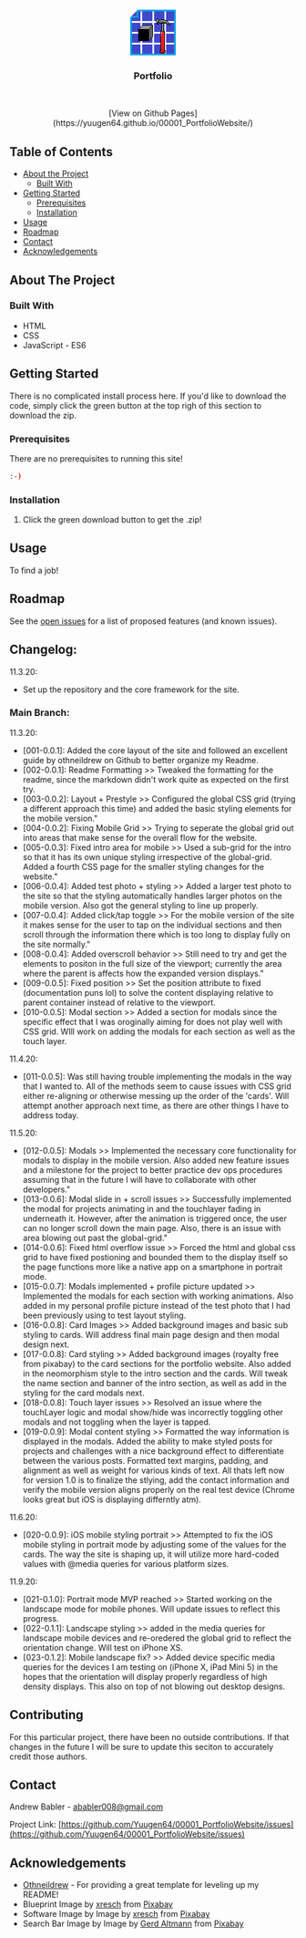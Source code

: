 <!-- PROJECT LOGO -->
<br />
<p align="center">
  <a href="https://github.com/Yuugen64/00001_PortfolioWebsite/blob/main/README.md">
    <img src="assets/constructionIcon.png" alt="Logo" width="80" height="80">
  </a>

  <h3 align="center">Portfolio</h3>
  
  <br />
  <p align="center">[View on Github Pages](https://yuugen64.github.io/00001_PortfolioWebsite/)</p>

  </p>
</p>



<!-- TABLE OF CONTENTS -->
## Table of Contents

* [About the Project](#about-the-project)
  * [Built With](#built-with)
* [Getting Started](#getting-started)
  * [Prerequisites](#prerequisites)
  * [Installation](#installation)
* [Usage](#usage)
* [Roadmap](#roadmap)
* [Contact](#contact)
* [Acknowledgements](#acknowledgements)




<!-- ABOUT THE PROJECT -->
## About The Project

<!-- [![Product Name Screen Shot][product-screenshot]](https://example.com) -->


### Built With
* HTML
* CSS
* JavaScript - ES6



<!-- GETTING STARTED -->
## Getting Started

There is no complicated install process here. If you'd like to download the code, simply click the green button at the top righ of this section to download the zip.



### Prerequisites

There are no prerequisites to running this site!
```sh
:-)
```

### Installation

1. Click the green download button to get the .zip!



<!-- USAGE EXAMPLES -->
## Usage

To find a job!



<!-- ROADMAP -->
## Roadmap

See the [open issues](https://github.com/Yuugen64/00001_PortfolioWebsite/issues) for a list of proposed features (and known issues).



<!-- CHANGELOG -->
## Changelog:

11.3.20:
- Set up the repository and the core framework for the site.

### Main Branch:

11.3.20:
- [001-0.0.1]: Added the core layout of the site and followed an excellent guide by othneildrew on Github to better organize my Readme.
- [002-0.0.1]: Readme Formatting >> Tweaked the formatting for the readme, since the markdown didn't work quite as expected on the first try.
- [003-0.0.2]: Layout + Prestyle >> Configured the global CSS grid (trying a different approach this time) and added the basic styling elements for the mobile version."
- [004-0.0.2]: Fixing Mobile Grid >> Trying to seperate the global grid out into areas that make sense for the overall flow for the website.
- [005-0.0.3]: Fixed intro area for mobile >> Used a sub-grid for the intro so that it has its own unique styling irrespective of the global-grid. Added a fourth CSS page for the smaller styling changes for the website."
- [006-0.0.4]: Added test photo + styling >> Added a larger test photo to the site so that the styling automatically handles larger photos on the mobile version. Also got the general styling to line up properly.
- [007-0.0.4]: Added click/tap toggle >> For the mobile version of the site it makes sense for the user to tap on the individual sections and then scroll through the information there which is too long to display fully on the site normally."
- [008-0.0.4]: Added overscroll behavior >> Still need to try and get the elements to positon in the full size of the viewport; currently the area where the parent is affects how the expanded version displays."
- [009-0.0.5]: Fixed position >> Set the position attribute to fixed (documentation puns lol) to solve the content displaying relative to parent container instead of relative to the viewport.
- [010-0.0.5]: Modal section >> Added a section for modals since the specific effect that I was oroginally aiming for does not play well with CSS grid. WIll work on adding the modals for each section as well as the touch layer.

11.4.20:
- [011-0.0.5]: Was still having trouble implementing the modals in the way that I wanted to. All of the methods seem to cause issues with CSS grid either re-aligning or otherwise messing up the order of the 'cards'. Will attempt another approach next time, as there are other things I have to address today.

11.5.20:
- [012-0.0.5]: Modals >> Implemented the necessary core functionality for modals to display in the mobile version. Also added new feature issues and a milestone for the project to better practice dev ops procedures assuming that in the future I will have to collaborate with other developers."
- [013-0.0.6]: Modal slide in + scroll issues >> Successfully implemented the modal for projects animating in and the touchlayer fading in underneath it. However, after the animation is triggered once, the user can no longer scroll down the main page. Also, there is an issue with <html> area blowing out past the global-grid."
- [014-0.0.6]: Fixed html overflow issue >> Forced the html and global css grid to have fixed postioning and bounded them to the display itself so the page functions more like a native app on a smartphone in portrait mode.
- [015-0.0.7]: Modals implemented + profile picture updated >> Implemented the modals for each section with working animations. Also added in my personal profile picture instead of the test photo that I had been previously using to test layout styling.
- [016-0.0.8]: Card Images >> Added background images and basic sub styling to cards. Will address final main page design and then modal design next.
- [017-0.0.8]: Card styling >> Added background images (royalty free from pixabay) to the card sections for the portfolio website. Also added in the neomorphism style to the intro section and the cards. Will tweak the name section and banner of the intro section, as well as add in the styling for the card modals next.
- [018-0.0.8]: Touch layer issues >> Resolved an issue where the touchLayer logic and modal show/hide was incorrectly toggling other modals and not toggling when the layer is tapped.
- [019-0.0.9]: Modal content styling >> Formatted the way information is displayed in the modals. Added the ability to make styled posts for projects and challenges with a nice background effect to differentiate between the various posts. Formatted text margins, padding, and alignment as well as weight for various kinds of text. All thats left now for version 1.0 is to finalize the stlying, add the contact information and verify the mobile version aligns properly on the real test device (Chrome looks great but iOS is displaying differntly atm).

11.6.20:
- [020-0.0.9]: iOS mobile styling portrait >> Attempted to fix the iOS mobile styling in portrait mode by adjusting some of the values for the cards. The way the site is shaping up, it will utilize more hard-coded values with @media queries for various platform sizes.

11.9.20:
- [021-0.1.0]: Portrait mode MVP reached >> Started working on the landscape mode for mobile phones. Will update issues to reflect this progress.
- [022-0.1.1]: Landscape styling >> added in the media queries for landscape mobile devices and re-oredered the global grid to reflect the orientation change. Will test on iPhone XS.
- [023-0.1.2]: Mobile landscape fix? >> Added device specific media queries for the devices I am testing on (iPhone X, iPad Mini 5) in the hopes that the orientation will display properly regardless of high density displays. This also on top of not blowing out desktop designs.
  




<!-- CONTRIBUTING -->
## Contributing

For this particular project, there have been no outside contributions. If that changes in the future I will be sure to update this seciton to accurately credit those authors.



<!-- CONTACT -->
## Contact

Andrew Babler - ababler008@gmail.com

Project Link: [https://github.com/Yuugen64/00001_PortfolioWebsite/issues](https://github.com/Yuugen64/00001_PortfolioWebsite/issues)



<!-- ACKNOWLEDGEMENTS -->
## Acknowledgements
* [Othneildrew](https://github.com/othneildrew/Best-README-Template/blob/master/README.md) - For providing a great template for leveling up my README!
* Blueprint Image by <a href="https://pixabay.com/users/xresch-7410129/?utm_source=link-attribution&amp;utm_medium=referral&amp;utm_campaign=image&amp;utm_content=4056027">xresch</a> from <a href="https://pixabay.com/?utm_source=link-attribution&amp;utm_medium=referral&amp;utm_campaign=image&amp;utm_content=4056027">Pixabay</a>
* Software Image by Image by <a href="https://pixabay.com/users/xresch-7410129/?utm_source=link-attribution&amp;utm_medium=referral&amp;utm_campaign=image&amp;utm_content=3682509">xresch</a> from <a href="https://pixabay.com/?utm_source=link-attribution&amp;utm_medium=referral&amp;utm_campaign=image&amp;utm_content=3682509">Pixabay</a>
* Search Bar Image by Image by <a href="https://pixabay.com/users/geralt-9301/?utm_source=link-attribution&amp;utm_medium=referral&amp;utm_campaign=image&amp;utm_content=4999181">Gerd Altmann</a> from <a href="https://pixabay.com/?utm_source=link-attribution&amp;utm_medium=referral&amp;utm_campaign=image&amp;utm_content=4999181">Pixabay</a>

